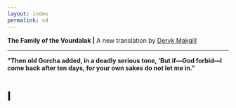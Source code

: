```yaml
---
layout: index
permalink: vd
---
```


<strong>The Family of the Vourdalak |</strong> A new translation by [Deryk Makgill](/)

---

**"Then old Gorcha added, in a deadly serious tone, 'But if—God forbid—I come back after ten days, for your own sakes do not let me in."**

# I
